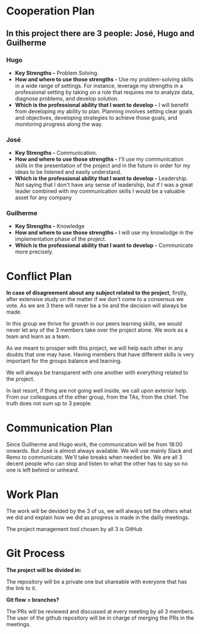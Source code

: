 # Cooperation Plan

## In this project there are 3 people: José, Hugo and Guilherme

### Hugo
* **Key Strengths -** Problem Solving.
* **How and where to use those strengths -** Use my problem-solving skills in a wide range of settings. For instance, leverage my strengths in a professional setting by taking on a role that requires me to analyze data, diagnose problems, and develop solution.
* **Which is the professional ability that I want to develop -** I will benefit from developing my ability to plan. Planning involves setting clear goals and objectives, developing strategies to achieve those goals, and monitoring progress along the way.

### José
* **Key Strengths -** Communication.
* **How and where to use those strengths -** I'll use my communication skills in the presentation of the project and in the future in order for my ideas to be listened and easily understand.
* **Which is the professional ability that I want to develop -** Leadership. Not saying that I don't have any sense of leadership, but if I was a great leader combined with my communication skills I would be a valuable asset for any company

### Guilherme
* **Key Strengths -** Knowledge
* **How and where to use those strengths -** I will use my knowlodge in the implementation phase of the project.
* **Which is the professional ability that I want to develop -** Communicate more precisely.


# Conflict Plan

**In case of disagreement about any subject related to the project**, firstly, after extensive study on the matter if we don't come to a consensus we vote. As we are 3 there will never be a tie and the decision will always be made.

In this group we thrive for growth in our peers learning skills, we would never let any of the 3 members take over the project alone. We work as a team and learn as a team.

As we meant to prosper with this project, we will help each other in any doubts that one may have. Having members that have different skills is very important for the groups balance and learning.

We will always be transparent with one another with everything related to the project.

In last resort, if thing are not going well inside, we call upon exterior help. From our colleagues of the other group, from the TAs, from the chief. The truth does not sum up to 3 people.

# Communication Plan

Since Guilherme and Hugo work, the communication will be from 18:00 onwards. But José is almost always available. 
We will use mainly Slack and Remo to communicate.
We'll take breaks when needed be. 
We are all 3 decent people who can stop and listen to what the other has to say so no one is left behind or unheard.

# Work Plan

The work will be devided by the 3 of us, we will always tell the others what we did and explain how we did as progress is made in the dailly meetings.

The project management tool chosen by all 3 is GitHub

# Git Process

**The project will be divided in:**

The repository will be a private one but shareable with everyone that has the link to it.

**Git flow = branches?**

The PRs will be reviewed and discussed at every meeting by all 3 members. The user of the github repository will be in charge of merging the PRs in the meetings.




